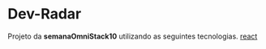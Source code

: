   # Dev-Radar
   Projeto da **semanaOmniStack10** utilizando as seguintes tecnologias.
  [react](.facebook/react/CHANGELOG.md)
